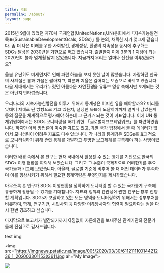 ```yaml
---
title: 개요
permalink: /about/
layout: page
---
```

2015년 9월에 있었던 제70차 국제연합(UnitedNations,UN)총회에서「지속가능발전목표(SustainableDevelopmentGoals, SDGs)」를 논의, 채택한 지가 엊그제 같습니다. 좀 더 나은 미래를 위한 사회발전, 경제성장, 환경의 지속성을 동시에 추구하는 SDGs 달성은 2030년을 기한으로 하고 있습니다. 출발한지 이제 3분의 1 지점이 되는 2020년이 불과 몇개월 남지 않았습니다. 지금까지 우리는 얼마나 진전을 이루었을까요?

올봄 유난히도 미세먼지로 인해 파란 하늘을 보지 못한 날이 많았습니다. 자랑하던 한국의 사계절은 봄과 가을은 짧아지고, 여름과 겨울은 길어지는 모습으로 바뀌고 있습니다. 다음 세대에서는 우리가 누렸던 아름다운 자연환경을 유튜브 영상 속에서만 보게되는 것은 아닌지 안타깝습니다.

우리나라의 지속가능한발전을 이루기 위해서 통계청은 어떠한 일을 해야할까요? 머리를 맞대어 제대로 된 방향으로 가고 있는지, 설정한 목표에 도달하기까지 얼마나 남았는지 등의 질문을 체계적으로 평가해야 하는데 그 근거가 되는 것이 지표입니다. 이에 UN 통계위원회에서는 SDGs 모니터링을 하기 위한 「글로벌지표프레임워크」를 마련하였습니다. 하지만 아직 방법론이 미숙한 지표도 있고, 개별 국가 입장에서 볼 때 데이터가 없어서 모니터링이 어려운 지표도 다수 있습니다. 각 나라의 통계청은 SDGs를 효과적으로 모니터링하기 위해 관련 통계를 개발하고 투명한 보고체계를 구축해야 하는 사명이있습니다.

이러한 배경 속에서 본 연구는 현재 국내에서 활용할 수 있는 통계를 기반으로 한국의 SDGs 이행 현황을 파악해 보았습니다. 그리고 그 수준이 국제적으로 어떠한지를 주요 국가들과 비교해 보았습니다. 아울러, 글로벌 기준에 비추어 볼 때 어떤 데이터가 부족하며 이를 향상시키기 위해서 필요한 통계역량은 무엇인지를 제시하였습니다.

아무쪼록 본 연구가 SDGs 이행현황을 정확하게 모니터링 할 수 있는 국가통계 구축에 유용하게 활용될 수 있기를 기대합니다. 지표와 정책의 연관성에 관한 연구는 향후 진행할 계획입니다. SDGs가 포괄하고 있는 모든 영역을 모니터링하기 위해서는 정부부처를 비롯하여, 학계, 연구기관, 시민사회 등 다양한 이해당사자의 협력이 필요하다는 점을 다시 한번 강조하고 싶습니다.

마지막으로 보고서가 발간되기까지 아낌없이 자문의견을 보내주신 관계기관의 전문가들께 진심으로 감사드립니다.


test img

<img src="https://imgnews.pstatic.net/image/005/2020/03/30/611211110014421236_1_20200330115303611.jpg alt="My Image">

<a>
<img src="https://imgnews.pstatic.net/image/005/2020/03/30/611211110014421236_1_20200330115303611.jpg alt="My Image">
</a>